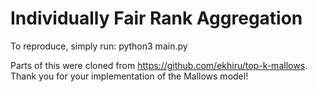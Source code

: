 # Individually Fair Rank Aggregation

To reproduce, simply run: python3 main.py

Parts of this were cloned from https://github.com/ekhiru/top-k-mallows. Thank you for your implementation of the Mallows model!

